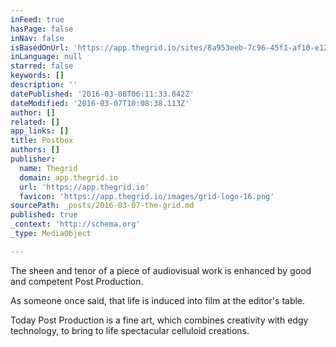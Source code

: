 ```yaml
---
inFeed: true
hasPage: false
inNav: false
isBasedOnUrl: 'https://app.thegrid.io/sites/8a953eeb-7c96-45f1-af10-e12820d3195b'
inLanguage: null
starred: false
keywords: []
description: ''
datePublished: '2016-03-08T06:11:33.842Z'
dateModified: '2016-03-07T10:08:38.113Z'
author: []
related: []
app_links: []
title: Postbox
authors: []
publisher:
  name: Thegrid
  domain: app.thegrid.io
  url: 'https://app.thegrid.io'
  favicon: 'https://app.thegrid.io/images/grid-logo-16.png'
sourcePath: _posts/2016-03-07-the-grid.md
published: true
_context: 'http://schema.org'
_type: MediaObject

---
```

The sheen
and tenor of a piece of audiovisual work is enhanced by good and competent Post
Production.

As
someone once said, that life is induced into film at the editor's table.

Today
Post Production is a fine art, which combines creativity with edgy technology,
to bring to life spectacular celluloid creations.
